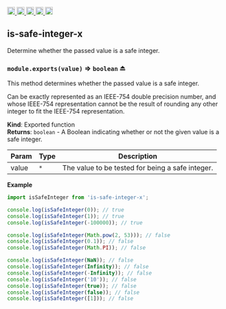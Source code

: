 <a href="https://travis-ci.org/Xotic750/is-safe-integer-x"
  title="Travis status">
<img
  src="https://travis-ci.org/Xotic750/is-safe-integer-x.svg?branch=master"
  alt="Travis status" height="18">
</a>
<a href="https://david-dm.org/Xotic750/is-safe-integer-x"
  title="Dependency status">
<img src="https://david-dm.org/Xotic750/is-safe-integer-x/status.svg"
  alt="Dependency status" height="18"/>
</a>
<a
  href="https://david-dm.org/Xotic750/is-safe-integer-x?type=dev"
  title="devDependency status">
<img src="https://david-dm.org/Xotic750/is-safe-integer-x/dev-status.svg"
  alt="devDependency status" height="18"/>
</a>
<a href="https://badge.fury.io/js/is-safe-integer-x"
  title="npm version">
<img src="https://badge.fury.io/js/is-safe-integer-x.svg"
  alt="npm version" height="18">
</a>
<a href="https://www.jsdelivr.com/package/npm/is-safe-integer-x"
  title="jsDelivr hits">
<img src="https://data.jsdelivr.com/v1/package/npm/is-safe-integer-x/badge?style=rounded"
  alt="jsDelivr hits" height="18">
</a>

<a name="module_is-safe-integer-x"></a>

## is-safe-integer-x

Determine whether the passed value is a safe integer.

<a name="exp_module_is-safe-integer-x--module.exports"></a>

### `module.exports(value)` ⇒ <code>boolean</code> ⏏

This method determines whether the passed value is a safe integer.

Can be exactly represented as an IEEE-754 double precision number, and
whose IEEE-754 representation cannot be the result of rounding any other
integer to fit the IEEE-754 representation.

**Kind**: Exported function  
**Returns**: <code>boolean</code> - A Boolean indicating whether or not the given value is a
safe integer.

| Param | Type            | Description                                      |
| ----- | --------------- | ------------------------------------------------ |
| value | <code>\*</code> | The value to be tested for being a safe integer. |

**Example**

```js
import isSafeInteger from 'is-safe-integer-x';

console.log(isSafeInteger(0)); // true
console.log(isSafeInteger(1)); // true
console.log(isSafeInteger(-100000)); // true

console.log(isSafeInteger(Math.pow(2, 53))); // false
console.log(isSafeInteger(0.1)); // false
console.log(isSafeInteger(Math.PI)); // false

console.log(isSafeInteger(NaN)); // false
console.log(isSafeInteger(Infinity)); // false
console.log(isSafeInteger(-Infinity)); // false
console.log(isSafeInteger('10')); // false
console.log(isSafeInteger(true)); // false
console.log(isSafeInteger(false)); // false
console.log(isSafeInteger([1])); // false
```
